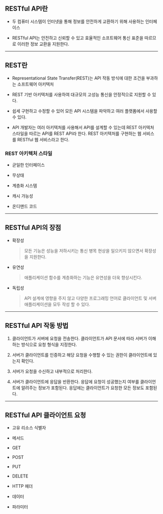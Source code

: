 ## RESTful API란
* 두 컴퓨터 시스템이 인터넷을 통해 정보를 안전하게 교환하기 위해 사용하는 인터페이스

* RESTful API는 안전하고 신뢰할 수 있고 효율적인 소프트웨어 통신 표준을 따르므로 이러한 정보 교환을 지원한다.
---
## REST란

* Representational State Transfer(REST)는 API 작동 방식에 대한 조건을 부과하는 소프트웨어 아키텍처

* REST 기반 아키텍처를 사용하여 대규모의 고성능 통신을 안정적으로 지원할 수 있다.

* 쉽세 구현하고 수정할 수 있어 모든 API 시스템을 파악하고 여러 플랫폼에서 사용할 수 있다.

* API 개발자는 여러 아키텍처를 사용해서 API를 설계할 수 있는데 REST 아키텍처 스타일을 따르는 API를 REST API라 한다. REST 아키텍처를 구현하는 웹 서비스를 RESTful 웹 서비스라고 한다.

### REST 아키텍처 스타일

* 균일한 인터페이스

* 무상태

* 계층화 시스템

* 캐시 가능성

* 온디맨드 코드

---
## RESTful API의 장점

* 확장성
    > 모든 기능은 성능을 저하시키는 통신 병목 현상을 일으키지 않으면서 확장성을 지원한다.

* 유연성
    > 애플리케이션 함수를 계층화하는 기능은 유연성을 더욱 향상시킨다.

* 독립성
    > API 설계에 영향을 주지 않고 다양한 프로그래밍 언어로 클라이언트 및 서버 애플리케이션을 모두 작성 할 수 있다.
---
## RESTful API 작동 방법

1. 클라이언트가 서버에 요청을 전송한다. 클라이언트가 API 문서에 따라 서버가 이해하는 방식으로 요청 형식을 지정한다.

2. 서버가 클라이언트를 인증하고 해당 요청을 수행할 수 있는 권한이 클라이언트에 있는지 확인다.

3. 서버가 요청을 수신하고 내부적으로 처리한다.

4. 서버가 클라이언트에 응답을 반환한다. 응답에 요청이 성공했는지 여부를 클라이언트에 알려주는 정보가 포함된다. 응답에는 클라이언트가 요청한 모든 정보도 포함된다.
---
## RESTful API 클라이언트 요청

* 고유 리소스 식별자

* 메서드

* GET

* POST

* PUT

* DELETE

* HTTP 헤더

* 데이터

* 파라미터
